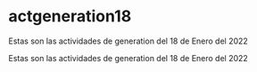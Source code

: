 # actgeneration18
Estas son las actividades de generation del 18 de Enero del 2022 

Estas son las actividades de generation del 18 de Enero del 2022 
